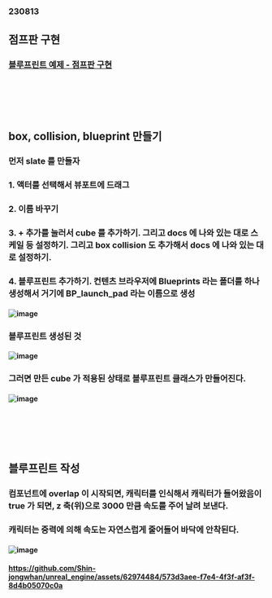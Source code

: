 ### 230813
## 점프판 구현
### [블루프린트 예제 - 점프판 구현](https://docs.unrealengine.com/5.2/ko/quick-start-guide-for-blueprints-visual-scripting-in-unreal-engine/)
### <br/><br/><br/>

## box, collision, blueprint 만들기
### 먼저 slate 를 만들자
### 1. 액터를 선택해서 뷰포트에 드래그
### 2. 이름 바꾸기
### 3. + 추가를 눌러서 cube 를 추가하기. 그리고 docs 에 나와 있는 대로 스케일 등 설정하기. 그리고 box collision 도 추가해서 docs 에 나와 있는 대로 설정하기.
### 4. 블루프린트 추가하기. 컨텐츠 브라우저에 Blueprints 라는 폴더를 하나 생성해서 거기에 BP_launch_pad 라는 이름으로 생성
#### ![image](https://github.com/Shin-jongwhan/unreal_engine/assets/62974484/6995bbd7-3395-4635-9a8e-f52afb2f8814)
### 블루프린트 생성된 것
#### ![image](https://github.com/Shin-jongwhan/unreal_engine/assets/62974484/94461064-7af2-4257-b859-46e78cd5c2f1)
### 그러면 만든 cube 가 적용된 상태로 블루프린트 클래스가 만들어진다.
#### ![image](https://github.com/Shin-jongwhan/unreal_engine/assets/62974484/8bf4dc91-a9a4-48c4-8cc7-693b04e58121)
### <br/><br/><br/>

## 블루프린트 작성
### 컴포넌트에 overlap 이 시작되면, 캐릭터를 인식해서 캐릭터가 들어왔음이 true 가 되면, z 축(위)으로 3000 만큼 속도를 주어 날려 보낸다.
### 캐릭터는 중력에 의해 속도는 자연스럽게 줄어들어 바닥에 안착된다.
#### ![image](https://github.com/Shin-jongwhan/unreal_engine/assets/62974484/38343f55-156c-440c-809d-1f1f25cd53d5)
#### https://github.com/Shin-jongwhan/unreal_engine/assets/62974484/573d3aee-f7e4-4f3f-af3f-8d4b05070c0a
### <br/><br/><br/>
